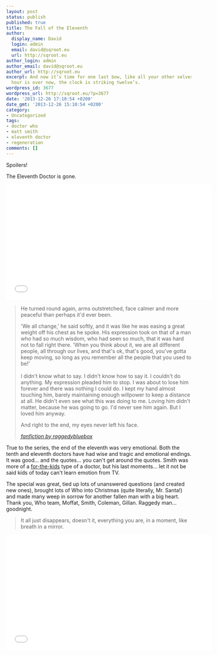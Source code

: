 ```yaml
---
layout: post
status: publish
published: true
title: The Fall of the Eleventh
author:
  display_name: David
  login: admin
  email: david@sqroot.eu
  url: http://sqroot.eu
author_login: admin
author_email: david@sqroot.eu
author_url: http://sqroot.eu
excerpt: And now it’s time for one last bow, like all your other selves. Eleven’s
  hour is over now, the clock is striking twelve’s.
wordpress_id: 3677
wordpress_url: http://sqroot.eu/?p=3677
date: '2013-12-26 17:10:54 +0200'
date_gmt: '2013-12-26 15:10:54 +0200'
category:
- Uncategorized
tags:
- doctor who
- matt smith
- eleventh doctor
- regeneration
comments: []
---
```


Spoilers!


The Eleventh Doctor is gone.


<iframe width="560" height="315" src="//www.youtube.com/embed/7GhY-ds2Kfk" frameborder="0" allowfullscreen></iframe>

<blockquote>

  He turned round again, arms outstretched, face calmer and more peaceful than perhaps it'd ever been.


  'We all change,' he said softly, and it was like he was easing a great weight off his chest as he spoke. His expression took on that of a man who had so much wisdom, who had seen so much, that it was hard not to fall right there. 'When you think about it, we are all different people, all through our lives, and that's ok, that's good, you've gotta keep moving, so long as you remember all the people that you used to be!'<br />
  <a id="more"></a><a id="more-3677"></a><br />
  I didn't know what to say. I didn't know how to say it. I couldn't do anything. My expression pleaded him to stop. I was about to lose him forever and there was nothing I could do. I kept my hand almost touching him, barely maintaining enough willpower to keep a distance at all. He didn't even see what this was doing to me. Loving him didn't matter, because he was going to go. I'd never see him again. But I loved him anyway.


  And right to the end, my eyes never left his face.


  <em><a href="https://m.fanfiction.net/s/9958832/1/The-Time-of-the-Doctor-I">fanfiction by raggedybluebox</a></em>

</blockquote>

True to the series, the end of the eleventh was very emotional. Both the tenth and eleventh doctors have had wise and tragic and emotional endings. It was good... and the quotes... you can't get around the quotes. Smith was more of a <a href="http://sqroot.eu/2012/09/the-new-doctor-the-new-approach/">for-the-kids</a> type of a doctor, but his last moments... let it not be said kids of today can't learn emotion from TV.


The special was great, tied up lots of unanswered questions (and created new ones), brought lots of Who into Christmas (quite literally, Mr. Santa!) and made many weep in sorrow for another fallen man with a big heart. Thank you, Who team, Moffat, Smith, Coleman, Gillan. Raggedy man... goodnight.

<blockquote>

  It all just disappears, doesn't it, everything you are, in a moment, like breath in a mirror.

</blockquote>

<iframe width="560" height="315" src="//www.youtube.com/embed/byZhL9rYd1s" frameborder="0" allowfullscreen></iframe>

